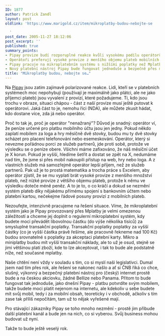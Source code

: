 ```yaml
---
ID: 1877
author: Patrick Zandl
layout: post
oldlink: 'https://www.marigold.cz/item/mikroplatby-budou-nebojte-se

  '
post_date: 2005-11-27 18:12:06
post_excerpt: ''
published: true
summary_points:
- Pipay provize budí rozporuplné reakce kvůli vysokému podílu operátorů.
- Operátoři preferují vysoké provize z menšího objemu plateb mobilních služeb.
- Pipay pracuje na mikroplatebním systému s nižšími poplatky než Mplatby.
- Nový platební nástroj Pipay bude fungovat jednoduše a bezpečně přes mobil.
title: "Mikroplatby budou, nebojte se…"
---
```


<p>Na <a href="http://www.pipay.cz/">Pipay</a> jsou zatím zajímavě polarizované reakce. Lidi, kteří se v platebních systémech moc nepohybují (používají je maximálně jako plátci, ale ne jako příjemci plateb) jsou vyvalení z provizí, které požadujeme. Ti, kdo jsou trochu v obraze, situaci chápou - část z naší provize musí ještě putovat k operátorovi. Jaká část to je, nemohu říci (NDA), ale můžete zkusit hádat, kdo dostane více, zda já nebo operátor. </p>

<p>Proč to tak je, proč je operátor "nenažraný"? Důvod je snadný: operátor ví, že peníze určené pro platbu mobilního účtu jsou jen jedny. Pokud někdo zaplatí mobilem za loga a hry měsíčně dvě stovky, budou mu ty dvě stovky scházet pro placení telefonování nebo esemeskování. Operátor, který si nevezme pořádnou porci ze služeb partnerů, jde proti sobě, protože ve výsledku se o peníze obere. Všichni máme zafixováno, že náš měsíční účet je X korun. Pokud je vyšší, hledíme šetřit a dostat se zpět na X, nedumáme nad tím, že jsme si přes mobil nakoupili přístup na web, hry nebo loga. A z vlastních služeb má samozřejmě operátor lepší příjem, než ze služeb partnerů. Pak už je to prostá matematika a trocha práce s Excelem, aby operátor zjistil, že se mu vyplatí brát vysoké provize z menšího množství plateb, než nízké provize z většího objemu plateb, protože k němu ve výsledku doteče méně peněz. A to je to, o co kráčí a dokud se nezmění systém plateb díky nějakému přímému spojení s bankovním účtem nebo platební kartou, nečekejme řádové posuny provizí z mobilních plateb. </p>

<p>Nezoufejte, intenzivně pracujeme na řešení situace. Víme, že mikroplatební systém  jako je Pipay provozovaný přes Mplatby je velmi omezenou záležitostí a chceme jej doplnit o regulerní mikroplatební systém, kdy budete moci převádět libovolnou částku (do výše několika tisíců) za smysluplné transakční poplatky. Transakční poplatky poplatky za vyšší částky (co je vyšší částka právě řešíme, ale pracovně řekneme nad 100 Kč) budou srovnatelné s poplatky za akceptaci platební karty. Mikro a miniplatby budou mít vyšší transakční náklady, ale to už je osud, stejně se jimi většinou platí zboží, kde to lze akceptovat, i tak to bude ale podstatně níže, než současné mplatby. </p>

<p>Naše chtění není vždy v souladu s tím, co si myslí naši legislativci. Dumal jsem nad tím přes rok, ale řešení se nakonec našlo a ať si ČNB říká co chce, slušný, výkonný a bezpečný platební nástroj pro (český) internet prostě bude a na českou akciovku, žádné Bellize nebo Panama. Přitom to bude fungovat tak jednoduše, jako dnešní Pipay - platbu potvrdíte svým mobilem, takže budete moci platit nejenom na internetu, ale kdekoliv u sebe budete mít svůj mobil, tedy i za mobilní obsah, teoreticky i v obchodě, ačkoliv s tím zase tak příliš nepočítám, tam už to nějak vyřešené mají. </p>

<p>Pro stávající zákazníky Pipay se toho mnoho nezmění - prostě jim přibude další platební kanál a bude jen na nich, co si vyberou. Svůj business mohou budovat už nyní.</p>

<p>Takže to bude ještě veselý rok.
</p>